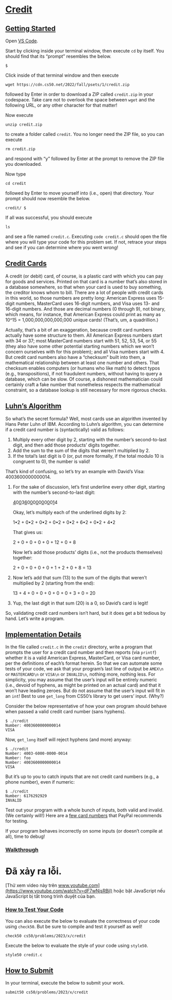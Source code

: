 # [Credit](#credit)

## [Getting Started](#getting-started)

Open [VS Code](https://cs50.dev/).

Start by clicking inside your terminal window, then execute `cd` by
itself. You should find that its “prompt” resembles the below.

``` highlight
$
```

Click inside of that terminal window and then execute

``` highlight
wget https://cdn.cs50.net/2022/fall/psets/1/credit.zip
```

followed by Enter in order to download a ZIP called `credit.zip` in your
codespace. Take care not to overlook the space between `wget` and the
following URL, or any other character for that matter!

Now execute

``` highlight
unzip credit.zip
```

to create a folder called `credit`. You no longer need the ZIP file, so
you can execute

``` highlight
rm credit.zip
```

and respond with “y” followed by Enter at the prompt to remove the ZIP
file you downloaded.

Now type

``` highlight
cd credit
```

followed by Enter to move yourself into (i.e., open) that directory.
Your prompt should now resemble the below.

``` highlight
credit/ $
```

If all was successful, you should execute

``` highlight
ls
```

and see a file named `credit.c`. Executing `code credit.c` should open
the file where you will type your code for this problem set. If not,
retrace your steps and see if you can determine where you went wrong!

## [Credit Cards](#credit-cards)

A credit (or debit) card, of course, is a plastic card with which you
can pay for goods and services. Printed on that card is a number that’s
also stored in a database somewhere, so that when your card is used to
buy something, the creditor knows whom to bill. There are a lot of
people with credit cards in this world, so those numbers are pretty
long: American Express uses 15-digit numbers, MasterCard uses 16-digit
numbers, and Visa uses 13- and 16-digit numbers. And those are decimal
numbers (0 through 9), not binary, which means, for instance, that
American Express could print as many as 10^15 = 1,000,000,000,000,000
unique cards! (That’s, um, a quadrillion.)

Actually, that’s a bit of an exaggeration, because credit card numbers
actually have some structure to them. All American Express numbers start
with 34 or 37; most MasterCard numbers start with 51, 52, 53, 54, or 55
(they also have some other potential starting numbers which we won’t
concern ourselves with for this problem); and all Visa numbers start
with 4. But credit card numbers also have a “checksum” built into them,
a mathematical relationship between at least one number and others. That
checksum enables computers (or humans who like math) to detect typos
(e.g., transpositions), if not fraudulent numbers, without having to
query a database, which can be slow. Of course, a dishonest
mathematician could certainly craft a fake number that nonetheless
respects the mathematical constraint, so a database lookup is still
necessary for more rigorous checks.

## [Luhn’s Algorithm](#luhns-algorithm)

So what’s the secret formula? Well, most cards use an algorithm invented
by Hans Peter Luhn of IBM. According to Luhn’s algorithm, you can
determine if a credit card number is (syntactically) valid as follows:

1.  Multiply every other digit by 2, starting with the number’s
    second-to-last digit, and then add those products’ digits together.
2.  Add the sum to the sum of the digits that weren’t multiplied by 2.
3.  If the total’s last digit is 0 (or, put more formally, if the total
    modulo 10 is congruent to 0), the number is valid!

That’s kind of confusing, so let’s try an example with David’s Visa:
4003600000000014.

1.  For the sake of discussion, let’s first underline every other digit,
    starting with the number’s second-to-last digit:

    <ins>4</ins>0<ins>0</ins>3<ins>6</ins>0<ins>0</ins>0<ins>0</ins>0<ins>0</ins>0<ins>0</ins>0<ins>1</ins>4



    Okay, let’s multiply each of the underlined digits by 2:

    1•2 + 0•2 + 0•2 + 0•2 + 0•2 + 6•2 + 0•2 + 4•2

    That gives us:

    2 + 0 + 0 + 0 + 0 + 12 + 0 + 8

    Now let’s add those products’ digits (i.e., not the products
    themselves) together:

    2 + 0 + 0 + 0 + 0 + 1 + 2 + 0 + 8 = 13

2.  Now let’s add that sum (13) to the sum of the digits that weren’t
    multiplied by 2 (starting from the end):

    13 + 4 + 0 + 0 + 0 + 0 + 0 + 3 + 0 = 20

3.  Yup, the last digit in that sum (20) is a 0, so David’s card is
    legit!

So, validating credit card numbers isn’t hard, but it does get a bit
tedious by hand. Let’s write a program.

## [Implementation Details](#implementation-details)

In the file called `credit.c` in the `credit` directory, write a program
that prompts the user for a credit card number and then reports (via
`printf`) whether it is a valid American Express, MasterCard, or Visa
card number, per the definitions of each’s format herein. So that we can
automate some tests of your code, we ask that your program’s last line
of output be `AMEX\n` or `MASTERCARD\n` or `VISA\n` or `INVALID\n`,
nothing more, nothing less. For simplicity, you may assume that the
user’s input will be entirely numeric (i.e., devoid of hyphens, as might
be printed on an actual card) and that it won’t have leading zeroes. But
do not assume that the user’s input will fit in an `int`! Best to use
`get_long` from CS50’s library to get users’ input. (Why?)

Consider the below representative of how your own program should behave
when passed a valid credit card number (sans hyphens).

``` highlight
$ ./credit
Number: 4003600000000014
VISA
```

Now, `get_long` itself will reject hyphens (and more) anyway:

``` highlight
$ ./credit
Number: 4003-6000-0000-0014
Number: foo
Number: 4003600000000014
VISA
```

But it’s up to you to catch inputs that are not credit card numbers
(e.g., a phone number), even if numeric:

``` highlight
$ ./credit
Number: 6176292929
INVALID
```

Test out your program with a whole bunch of inputs, both valid and
invalid. (We certainly will!) Here are a [few card
numbers](https://developer.paypal.com/api/nvp-soap/payflow/integration-guide/test-transactions/#standard-test-cards)
that PayPal recommends for testing.

If your program behaves incorrectly on some inputs (or doesn’t compile
at all), time to debug!

### [Walkthrough](#walkthrough)

# Đã xảy ra lỗi.

[Thử xem video này trên
www.youtube.com](https://www.youtube.com/watch?v=dF7wNjsRBjI) hoặc bật
JavaScript nếu JavaScript bị tắt trong trình duyệt của bạn.

### [How to Test Your Code](#how-to-test-your-code)

You can also execute the below to evaluate the correctness of your code
using `check50`. But be sure to compile and test it yourself as well!

``` highlight
check50 cs50/problems/2023/x/credit
```

Execute the below to evaluate the style of your code using `style50`.

``` highlight
style50 credit.c
```

## [How to Submit](#how-to-submit)

In your terminal, execute the below to submit your work.

``` highlight
submit50 cs50/problems/2023/x/credit
```
